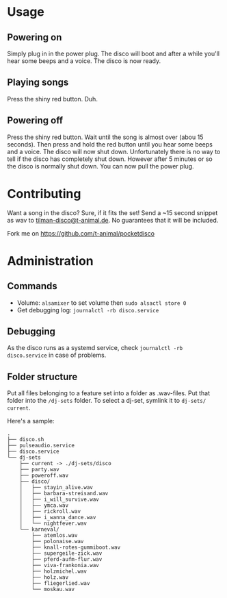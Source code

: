 # Usage

## Powering on
Simply plug in in the power plug. The disco will boot and after a while you'll 
hear some beeps and a voice. The disco is now ready.

## Playing songs
Press the shiny red button. Duh.

## Powering off
Press the shiny red button. Wait until the song is almost over (abou 15 
seconds). Then press and hold the red button until you hear some beeps and a 
voice. The disco will now shut down. Unfortunately there is no way to tell if 
the disco has completely shut down. However after 5 minutes or so the disco is 
normally shut down. You can now pull the power plug.

# Contributing
Want a song in the disco? Sure, if it fits the set! Send a ~15 second snippet 
as wav to tilman-disco@t-animal.de. No guarantees that it will be included.

Fork me on https://github.com/t-animal/pocketdisco

# Administration

## Commands
  * Volume: `alsamixer` to set volume then `sudo alsactl store 0`
  * Get debugging log: `journalctl -rb disco.service`

## Debugging
As the disco runs as a systemd service, check `journalctl -rb disco.service` 
in case of problems.

## Folder structure
Put all files belonging to a feature set into a folder as .wav-files. Put that 
folder into the `/dj-sets` folder. To select a dj-set, symlink it to `dj-sets/
current`.

Here's a sample:

```
.
├── disco.sh
├── pulseaudio.service
├── disco.service
└── dj-sets
    ├── current -> ./dj-sets/disco
    ├── party.wav
    ├── poweroff.wav
    ├── disco/
    │   ├── stayin_alive.wav
    │   ├── barbara-streisand.wav
    │   ├── i_will_survive.wav
    │   ├── ymca.wav
    │   ├── rickroll.wav
    │   ├── i_wanna_dance.wav
    │   └── nightfever.wav
    └── karneval/
        ├── atemlos.wav
        ├── polonaise.wav
        ├── knall-rotes-gummiboot.wav
        ├── supergeile-zick.wav
        ├── pferd-aufm-flur.wav
        ├── viva-frankonia.wav
        ├── holzmichel.wav
        ├── holz.wav
        ├── fliegerlied.wav
        └── moskau.wav
```